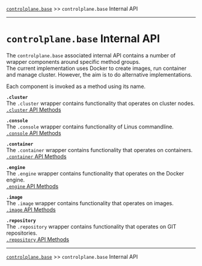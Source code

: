 [`controlplane.base`](../README.md) >> `controlplane.base` Internal API

-----

# `controlplane.base` Internal API

The `controlplane.base` associated internal API contains a number of wrapper components around specific method groups.  
The current implementation uses Docker to create images, run container and manage cluster.
However, the aim is to do alternative implementations.

Each component is invoked as a method using its name.

__`.cluster`__  
The `.cluster` wrapper contains functionality that operates on cluster nodes.  
[`.cluster` API Methods](./CONTROLPLANE-BASE-INTERNAL-CLUSTER-API-METHODS.md)  

__`.console`__  
The `.console` wrapper contains functionality of Linus commandline.  
[`.console` API Methods](./CONTROLPLANE-BASE-INTERNAL-CONSOLE-API-METHODS.md)  

__`.container`__  
The `.container` wrapper contains functionality that operates on containers.  
[`.container` API Methods](./CONTROLPLANE-BASE-INTERNAL-CONTAINER-API-METHODS.md)  

__`.engine`__  
The `.engine` wrapper contains functionality that operates on the Docker engine.  
[`.engine` API Methods](./CONTROLPLANE-BASE-INTERNAL-ENGINE-API-METHODS.md)  

__`.image`__  
The `.image` wrapper contains functionality that operates on images.  
[`.image` API Methods](./CONTROLPLANE-BASE-INTERNAL-IMAGE-API-METHODS.md)  

__`.repository`__  
The `.repository` wrapper contains functionality that operates on GIT repositories.  
[`.repository` API Methods](./CONTROLPLANE-BASE-INTERNAL-REPOSITORY-API-METHODS.md)  

-----
[`controlplane.base`](../README.md) >> `controlplane.base` Internal API
